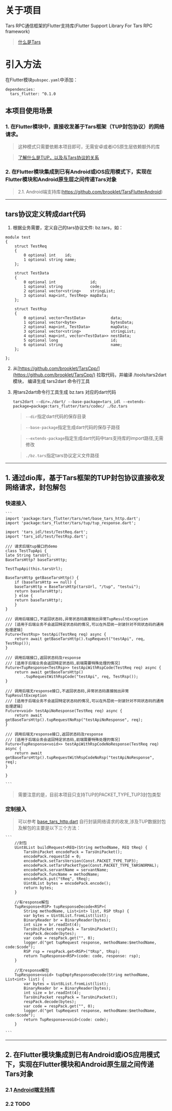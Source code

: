 # 关于项目

Tars RPC通信框架的Flutter支持库(Flutter Support Library For Tars RPC framework)

> [什么是Tars](https://github.com/TarsCloud/TarsCpp)

# 引入方法

在Flutter模块`pubspec.yaml`中添加：

```
dependencies:
  tars_flutter: ^0.1.0

```

## 本项目使用场景

### 1. 在Flutter模块中，直接收发基于Tars框架（TUP封包协议）的网络请求。

> 这种模式只需要依赖本项目即可，无需安卓或者iOS原生层依赖额外的库

> [了解什么是TUP，以及与Tars协议的关系](https://github.com/TarsCloud/TarsTup)

### 2. 在Flutter模块集成到已有Android或iOS应用模式下，实现在Flutter模块和Android原生层之间传递Tars对象

> 2.1. Android端支持库(https://github.com/brooklet/TarsFlutterAndroid)

---

## tars协议定义转成dart代码

1. 根据业务需要，定义自己的tars协议文件: bz.tars，如：

```
module test
{   
	struct TestReq
    {
        0 optional int    id;
        1 optional string name;
    };

    struct TestData
    {
        0 optional int               id;
        1 optional string            code;
        2 optional vector<string>    stringList;
        3 optional map<int, TestReq> mapData;
    };

    struct TestRsp
    {
        0 optional vector<TestData>           data;
        1 optional vector<byte>               bytesData;
        2 optional map<int, TestData>         mapData;
        3 optional vector<string>             stringList;
        4 optional map<int, vector<TestData>> nestData;
        5 optional long                       id;
        6 optional string                     name;
    };
	
};
```

2. 从[https://github.com/brooklet/TarsCpp/](https://github.com/brooklet/TarsCpp/) 拉取代码，并编译 /tools/tars2dart模块， 编译生成 tars2dart 命令行工具

3. 用tars2dart命令行工具生成 bz.tars 对应的dart代码

    `tars2dart --dir=./dart/ --base-package=tars_idl --extends-package=package:tars_flutter/tars/codec/ ./bz.tars`

    > `--dir`指定dart代码的保存目录

    > `--base-package`指定生成dart代码的保存子路径

    > `--extends-package`指定生成dart代码中tars支持库的import路径,无需修改

    > `./bz.tars`指定tars协议定义文件路径

---

## 1. 通过dio库，基于Tars框架的TUP封包协议直接收发网络请求，封包解包

### 快速接入

    ```
    import 'package:tars_flutter/tars/net/base_tars_http.dart';
    import 'package:tars_flutter/tars/tup/tup_response.dart';

    import 'tars_idl/test/TestReq.dart';
    import 'tars_idl/test/TestRsp.dart';

    /// 请求后端tup接口的demo
    class TestTupApi {
    late String tarsUrl;
    BaseTarsHttp? baseTarsHttp;

    TestTupApi(this.tarsUrl);

    BaseTarsHttp getBaseTarsHttp() {
        if (baseTarsHttp == null) {
        baseTarsHttp = BaseTarsHttp(tarsUrl, "/tup", "testui");
        return baseTarsHttp!;
        } else {
        return baseTarsHttp!;
        }
    }

    /// 调用后端接口,不返回状态码,异常状态码直接抛出异常TupResultException
    /// [适用于后端业务不会返回特定状态码的情况,可以在外层统一封装针对不同状态码的通用处理逻辑]
    Future<TestRsp> testApi(TestReq req) async {
        return await getBaseTarsHttp().tupRequest("testApi", req, TestRsp());
    }
    
    /// 调用后端接口,返回状态码及response
    /// [适用于后端业务会返回特定状态码,前端需要特殊处理的情况]
    Future<TupResponse<TestRsp>> testApiWithRspCode(TestReq req) async {
        return await getBaseTarsHttp()
            .tupRequestWithRspCode("testApi", req, TestRsp());
    }
    
    /// 调用后端无response接口,不返回状态码,异常状态码直接抛出异常TupResultException
    /// [适用于后端业务不会返回特定状态码的情况,可以在外层统一封装针对不同状态码的通用处理逻辑]
    Future<void> testApiNoResponse(TestReq req) async {
        return await getBaseTarsHttp().tupRequestNoRsp("testApiNoResponse", req);
    }

    /// 调用后端无response接口,返回状态码及response
    /// [适用于后端业务会返回特定状态码,前端需要特殊处理的情况]
    Future<TupResponse<void>> testApiWithRspCodeNoResponse(TestReq req) async {
        return await getBaseTarsHttp().tupRequestWithRspCodeNoRsp("testApiNoResponse", req);
    }

    }

    ```


   > 需要注意的是，目前本项目只支持TUP的PACKET_TYPE_TUP3封包类型

### 定制接入

   > 可以参考 [base_tars_http.dart](lib\tars\net\base_tars_http.dart) 自行封装网络请求的收发,涉及TUP数据封包及解包的主要是以下三个方法：

    
    ```
        //封包
        Uint8List buildRequest<REQ>(String methodName, REQ tReq) {
            TarsUniPacket encodePack = TarsUniPacket();
            encodePack.requestId = 0;
            encodePack.setTarsVersion(Const.PACKET_TYPE_TUP3);
            encodePack.setTarsPacketType(Const.PACKET_TYPE_TARSNORMAL);
            encodePack.servantName = servantName;
            encodePack.funcName = methodName;
            encodePack.put("tReq", tReq);
            Uint8List bytes = encodePack.encode();
            return bytes;
        }

        //有response解包
        TupResponse<RSP> tupResponseDecode<RSP>(
            String methodName, List<int> list, RSP tRsp) {
            var bytes = Uint8List.fromList(list);
            BinaryReader br = BinaryReader(bytes);
            int size = br.readInt(4);
            TarsUniPacket respPack = TarsUniPacket();
            respPack.decode(bytes);
            var code = respPack.get("", 0);
            logger.d("get tupRequest response, methodName:$methodName, code:$code");
            RSP rsp = respPack.get<RSP>("tRsp", tRsp);
            return TupResponse<RSP>(code: code, response: rsp);
        }

        //无response解包
        TupResponse<void> tupEmptyResponseDecode(String methodName, List<int> list) {
            var bytes = Uint8List.fromList(list);
            BinaryReader br = BinaryReader(bytes);
            int size = br.readInt(4);
            TarsUniPacket respPack = TarsUniPacket();
            respPack.decode(bytes);
            var code = respPack.get("", 0);
            logger.d("get tupRequest response, methodName:$methodName, code:$code");
            return TupResponse<void>(code: code);
        }

    ```

---

## 2. 在Flutter模块集成到已有Android或iOS应用模式下，实现在Flutter模块和Android原生层之间传递Tars对象

### 2.1 [Android端支持库](https://github.com/brooklet/TarsFlutterAndroid)

### 2.2 TODO


